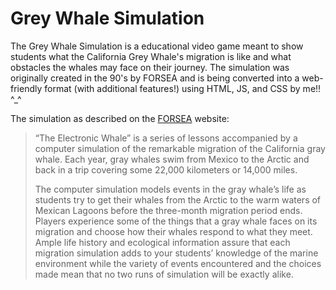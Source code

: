 # Grey Whale Simulation
The Grey Whale Simulation is a educational video game meant to show students what the California Grey Whale's migration is like and what obstacles the whales may face on their journey. The simulation was originally created in the 90's by FORSEA and is being converted into a web-friendly format \(with additional features!\) using HTML, JS, and CSS by me!! ^_^

The simulation as described on the [FORSEA](http://www.forsea.org) website:

>“The Electronic Whale” is a series of lessons accompanied by a computer simulation of the remarkable migration of the California gray whale. Each year, gray whales swim from Mexico to the Arctic and back in a trip covering some 22,000 kilometers or 14,000 miles.
>
>The computer simulation models events in the gray whale’s life as students try to get their whales from the Arctic to the warm waters of Mexican Lagoons before the three-month migration period ends. Players experience some of the things that a gray whale faces on its migration and choose how their whales respond to what they meet. Ample life history and ecological information assure that each migration simulation adds to your students’ knowledge of the marine environment while the variety of events encountered and the choices made mean that no two runs of simulation will be exactly alike.
